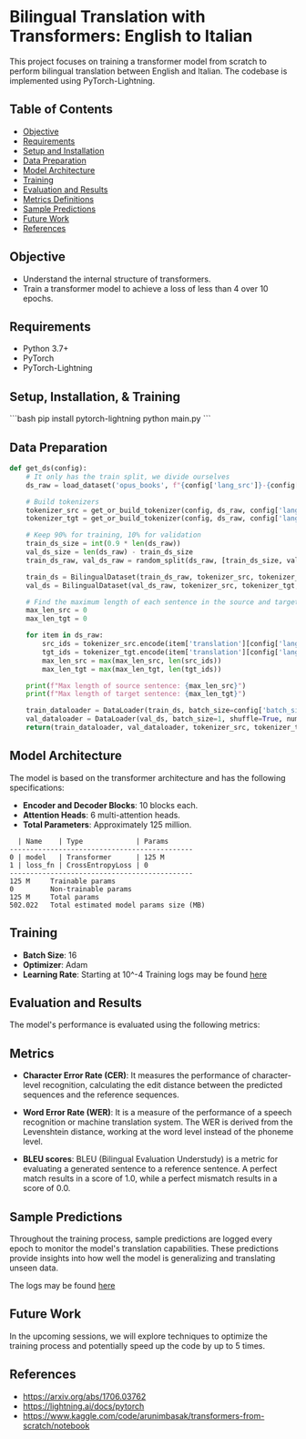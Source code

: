 # Bilingual Translation with Transformers: English to Italian

This project focuses on training a transformer model from scratch to perform bilingual translation between English and Italian. The codebase is implemented using PyTorch-Lightning.

## Table of Contents

- [Objective](#objective)
- [Requirements](#requirements)
- [Setup and Installation](#setup-and-installation)
- [Data Preparation](#data-preparation)
- [Model Architecture](#model-architecture)
- [Training](#training)
- [Evaluation and Results](#evaluation-and-results)
- [Metrics Definitions](#metrics-definitions)
- [Sample Predictions](#sample-predictions)
- [Future Work](#future-work)
- [References](#references)

## Objective

- Understand the internal structure of transformers.
- Train a transformer model to achieve a loss of less than 4 over 10 epochs.

## Requirements

- Python 3.7+
- PyTorch
- PyTorch-Lightning

## Setup, Installation, & Training

\```bash
pip install pytorch-lightning
python main.py
\```

## Data Preparation

```python
def get_ds(config):
    # It only has the train split, we divide ourselves
    ds_raw = load_dataset('opus_books', f"{config['lang_src']}-{config['lang_tgt']}", split='train')

    # Build tokenizers
    tokenizer_src = get_or_build_tokenizer(config, ds_raw, config['lang_src'])
    tokenizer_tgt = get_or_build_tokenizer(config, ds_raw, config['lang_tgt'])

    # Keep 90% for training, 10% for validation
    train_ds_size = int(0.9 * len(ds_raw))
    val_ds_size = len(ds_raw) - train_ds_size
    train_ds_raw, val_ds_raw = random_split(ds_raw, [train_ds_size, val_ds_size])

    train_ds = BilingualDataset(train_ds_raw, tokenizer_src, tokenizer_tgt, config['lang_src'], config['lang_tgt'], config['seq_len'])
    val_ds = BilingualDataset(val_ds_raw, tokenizer_src, tokenizer_tgt, config['lang_src'], config['lang_tgt'], config['seq_len'])

    # Find the maximum length of each sentence in the source and target sentence
    max_len_src = 0
    max_len_tgt = 0

    for item in ds_raw:
        src_ids = tokenizer_src.encode(item['translation'][config['lang_src']]).ids
        tgt_ids = tokenizer_tgt.encode(item['translation'][config['lang_tgt']]).ids
        max_len_src = max(max_len_src, len(src_ids))
        max_len_tgt = max(max_len_tgt, len(tgt_ids))

    print(f"Max length of source sentence: {max_len_src}")
    print(f"Max length of target sentence: {max_len_tgt}")

    train_dataloader = DataLoader(train_ds, batch_size=config['batch_size'], shuffle=True, num_workers=16)
    val_dataloader = DataLoader(val_ds, batch_size=1, shuffle=True, num_workers=8)
    return(train_dataloader, val_dataloader, tokenizer_src, tokenizer_tgt)
```

## Model Architecture

The model is based on the transformer architecture and has the following specifications:
- **Encoder and Decoder Blocks**: 10 blocks each.
- **Attention Heads**: 6 multi-attention heads.
- **Total Parameters**: Approximately 125 million.

```
  | Name    | Type             | Params
---------------------------------------------
0 | model   | Transformer      | 125 M 
1 | loss_fn | CrossEntropyLoss | 0     
---------------------------------------------
125 M     Trainable params
0         Non-trainable params
125 M     Total params
502.022   Total estimated model params size (MB)
```

## Training

- **Batch Size**: 16
- **Optimizer**: Adam
- **Learning Rate**: Starting at 10^-4
Training logs may be found [here](train_logs.txt)

## Evaluation and Results

The model's performance is evaluated using the following metrics:

## Metrics

- **Character Error Rate (CER)**: It measures the performance of character-level recognition, calculating the edit distance between the predicted sequences and the reference sequences.

- **Word Error Rate (WER)**: It is a measure of the performance of a speech recognition or machine translation system. The WER is derived from the Levenshtein distance, working at the word level instead of the phoneme level.

- **BLEU scores**: BLEU (Bilingual Evaluation Understudy) is a metric for evaluating a generated sentence to a reference sentence. A perfect match results in a score of 1.0, while a perfect mismatch results in a score of 0.0.

## Sample Predictions

Throughout the training process, sample predictions are logged every epoch to monitor the model's translation capabilities. These predictions provide insights into how well the model is generalizing and translating unseen data. 

The logs may be found [here](predict_logs.txt)

## Future Work

In the upcoming sessions, we will explore techniques to optimize the training process and potentially speed up the code by up to 5 times.

## References

- https://arxiv.org/abs/1706.03762
- https://lightning.ai/docs/pytorch
- https://www.kaggle.com/code/arunimbasak/transformers-from-scratch/notebook
